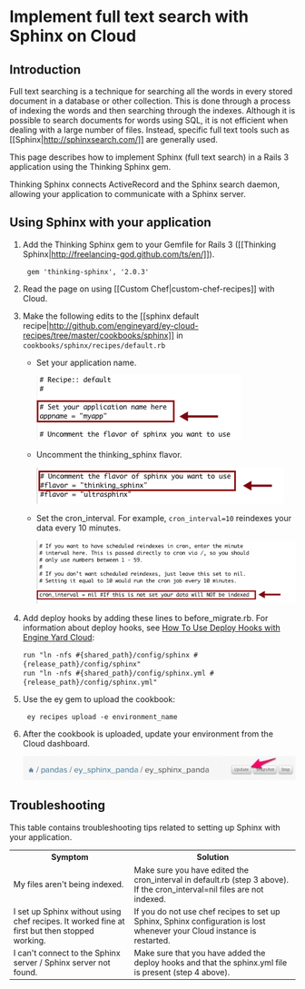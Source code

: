 # Implement full text search with Sphinx on Cloud

## Introduction

Full text searching is a technique for searching all the words in every stored document in a database or other collection. This is done through a process of indexing the words and then searching through the indexes. Although it is possible to search documents for words using SQL, it is not efficient when dealing with a large number of files. Instead, specific full text tools such as [[Sphinx|http://sphinxsearch.com/]] are generally used.

This page describes how to implement Sphinx (full text search) in a Rails 3 application using the Thinking Sphinx gem.  

Thinking Sphinx connects ActiveRecord and the Sphinx search daemon, allowing your application to communicate with a Sphinx server.
	
## Using Sphinx with your application

1. Add the Thinking Sphinx gem to your Gemfile for Rails 3 ([[Thinking Sphinx|http://freelancing-god.github.com/ts/en/]]).

        gem 'thinking-sphinx', '2.0.3'
	
2. Read the page on using [[Custom Chef|custom-chef-recipes]] with Cloud.

3. Make the following edits to the [[sphinx default recipe|http://github.com/engineyard/ey-cloud-recipes/tree/master/cookbooks/sphinx]] in `cookbooks/sphinx/recipes/default.rb`

    * Set your application name.  

        ![Set appname](images/sphinx_appname.png)

    * Uncomment the thinking_sphinx flavor. 

        ![Uncomment flavor](images/sphinx_flavor.png)

	* Set the cron_interval. For example, `cron_interval=10` reindexes your data every 10 minutes. 

        ![Cron interval](images/sphinx_cron.png)

4. 	Add deploy hooks by adding these lines to before_migrate.rb. For information about deploy hooks, see [How To Use Deploy Hooks with Engine Yard Cloud](http://docs.engineyard.com/appcloud/howtos/deployment/use-deploy-hooks-with-engine-yard-appcloud):  

        run "ln -nfs #{shared_path}/config/sphinx #{release_path}/config/sphinx"  
        run "ln -nfs #{shared_path}/config/sphinx.yml #{release_path}/config/sphinx.yml"  

5. Use the ey gem to upload the cookbook: 

        ey recipes upload -e environment_name

5. After the cookbook is uploaded, update your environment from the Cloud dashboard.

	![Update environment](images/sphinx_update.jpg)
	

<h2 id="topic6"> Troubleshooting</h2>

This table contains troubleshooting tips related to setting up Sphinx with your application.

<table>
	  <tr>
	    <th>Symptom</th><th>Solution</th>
	  </tr>
	  <tr>
	    <td>My files aren't being indexed. </td> 
		<td> Make sure you have edited the cron_interval in default.rb (step 3 above). If the cron_interval=nil files are not indexed.  </td>
	  </tr>
	  <tr>
	    <td>I set up Sphinx without using chef recipes. It worked fine at first but then stopped working.</td>
		<td>If you do not use chef recipes to set up Sphinx, Sphinx configuration is lost whenever your Cloud instance is restarted.</td>
	</tr>
	<tr>
		<td>I can't connect to the Sphinx server / Sphinx server not found.</td>
		<td>Make sure that you have added the deploy hooks and that the sphinx.yml file is present (step 4 above).
</td>
	  </tr>
	</table>

	